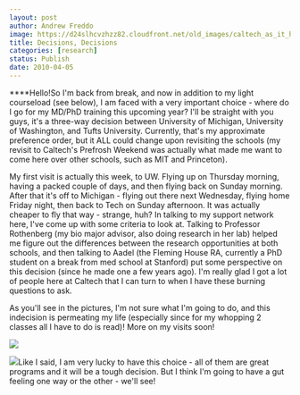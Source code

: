 ```yaml
---
layout: post
author: Andrew Freddo
image: https://d24slhcvzhzz82.cloudfront.net/old_images/caltech_as_it_happens/6a0105349b8251970b01347fa5236f970c.png
title: Decisions, Decisions
categories: [research]
status: Publish
date: 2010-04-05
---
```



****Hello!So I'm back from break, and now in addition to my light courseload (see below), I am faced with a very important choice - where do I go for my MD/PhD training this upcoming year? I'll be straight with you guys, it's a three-way decision between University of Michigan, University of Washington, and Tufts University. Currently, that's my approximate preference order, but it ALL could change upon revisiting the schools (my revisit to Caltech's Prefrosh Weekend was actually what made me want to come here over other schools, such as MIT and Princeton).

My first visit is actually this week, to UW. Flying up on Thursday morning, having a packed couple of days, and then flying back on Sunday morning. After that it's off to Michigan - flying out there next Wednesday, flying home Friday night, then back to Tech on Sunday afternoon. It was actually cheaper to fly that way - strange, huh? In talking to my support network here, I've come up with some criteria to look at. Talking to Professor Rothenberg (my bio major advisor, also doing research in her lab) helped me figure out the differences between the research opportunities at both schools, and then talking to Aadel (the Fleming House RA, currently a PhD student on a break from med school at Stanford) put some perspective on this decision (since he made one a few years ago). I'm really glad I got a lot of people here at Caltech that I can turn to when I have these burning questions to ask.

As you'll see in the pictures, I'm not sure what I'm going to do, and this indecision is permeating my life (especially since for my whopping 2 classes all I have to do is read)! More on my visits soon!

![](https://d24slhcvzhzz82.cloudfront.net/old_images/caltech_as_it_happens/6a0105349b8251970b0133ec753d1e970b.jpg)

![](https://d24slhcvzhzz82.cloudfront.net/old_images/caltech_as_it_happens/6a0105349b8251970b0133ec753de3970b.jpg)Like I said, I am very lucky to have this choice - all of them are great programs and it will be a tough decision. But I think I'm going to have a gut feeling one way or the other - we'll see!

